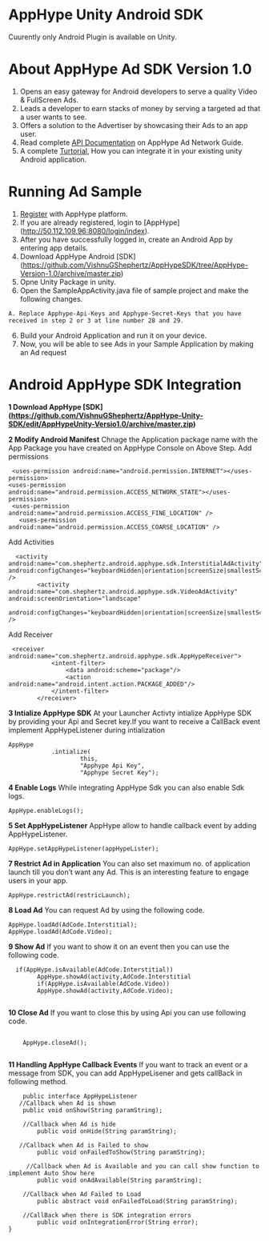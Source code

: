AppHype Unity Android SDK
==========
Cuurently only Android Plugin is available on Unity.

# About AppHype Ad SDK Version 1.0

1. Opens an easy gateway for Android developers to serve a quality Video & FullScreen Ads.
2. Leads a developer to earn stacks of money by serving a targeted ad that a user wants to see.
3. Offers a solution to the Advertiser by showcasing their Ads to an app user.
4. Read complete [API Documentation](http://50.112.109.96:8080/docs) on AppHype Ad Network Guide.
5. A complete [Turtorial](http://50.112.109.96:8080/tutorial-unity), How you can integrate it in your existing unity Android application.

# Running Ad Sample

1. [Register](http://50.112.109.96:8080/login) with AppHype platform.
2. If you are already registered, login to [AppHype] (http://50.112.109.96:8080/login/index).
3. After you have successfully logged in, create an Android App by entering app details.
4. Download  AppHype Android [SDK] (https://github.com/VishnuGShephertz/AppHypeSDK/tree/AppHype-Version-1.0/archive/master.zip)
5. Opne Unity Package in unity.
5. Open the SampleAppActivity.java file of sample project and make the following changes.

```
A. Replace Apphype-Api-Keys and Apphype-Secret-Keys that you have received in step 2 or 3 at line number 28 and 29.

```
6. Build your Android Application and run it on your device.
7. Now, you will be able to see Ads in your Sample Application by making an Ad request

# Android AppHype SDK Integration

__1 Download AppHype [SDK] (https://github.com/VishnuGShephertz/AppHype-Unity-SDK/edit/AppHypeUnity-Versio1.0/archive/master.zip)__


__2 Modify Android Manifest__ Chnage the Application package name with the App Package you have created on AppHype Console on Above Step.
Add permissions 
```
 <uses-permission android:name="android.permission.INTERNET"></uses-permission>
<uses-permission android:name="android.permission.ACCESS_NETWORK_STATE"></uses-permission>
 <uses-permission android:name="android.permission.ACCESS_FINE_LOCATION" />
   <uses-permission android:name="android.permission.ACCESS_COARSE_LOCATION" />
```

Add Activities

```
  <activity android:name="com.shephertz.android.apphype.sdk.InterstitialAdActivity" android:configChanges="keyboardHidden|orientation|screenSize|smallestScreenSize" />
        <activity android:name="com.shephertz.android.apphype.sdk.VideoAdActivity" android:screenOrientation="landscape"
             android:configChanges="keyboardHidden|orientation|screenSize|smallestScreenSize" />
```
Add Receiver

```
 <receiver android:name="com.shephertz.android.apphype.sdk.AppHypeReceiver">
            <intent-filter>
                <data android:scheme="package"/>
                <action android:name="android.intent.action.PACKAGE_ADDED"/>
            </intent-filter>
        </receiver>
```

__3 Intialize AppHype SDK__ At your Launcher Activty intialize AppHype SDK by providing your Api and Secret key.If you want to receive a CallBack event implement AppHypeListener during intialization 
```
AppHype
			.intialize(
					this,
					"Apphype Api Key",
					"Apphype Secret Key");
```

__4 Enable Logs__ While integrating AppHype Sdk you can also enable Sdk logs.

```
AppHype.enableLogs();

```
__5 Set AppHypeListener__ AppHype allow to handle callback event by adding AppHypeListener.

```
AppHype.setAppHypeListener(appHypeLister);

```

__7 Restrict Ad in Application__ You can also set maximum no. of application launch till you don’t want any Ad. This is an interesting feature to engage users in your app.
```
AppHype.restrictAd(restricLaunch);

```

__8 Load Ad__ You can request Ad by using the following code.

```
AppHype.loadAd(AdCode.Interstitial);
AppHype.loadAd(AdCode.Video);

```
__9 Show Ad__ If you want to show it on an event then you can use the following code.

```
  if(AppHype.isAvailable(AdCode.Interstitial))
		AppHype.showAd(activity,AdCode.Interstitial
		if(AppHype.isAvailable(AdCode.Video))
		AppHype.showAd(activity,AdCode.Video);
				
```
__10 Close Ad__  If you want to close this by using Api you can use following code.

```

	AppHype.closeAd();
				
```

			
__11 Handling AppHype Callback Events__ If you want to track an event or a message from SDK, you can add AppHypeLisener and gets callBack in following method.
``` 
    public interface AppHypeListener
   //Callback when Ad is shown
    public void onShow(String paramString);

    //Callback when Ad is hide
        public void onHide(String paramString);

   //Callback when Ad is Failed to show
        public void onFailedToShow(String paramString);

     //Callback when Ad is Available and you can call show function to implement Auto Show here
        public void onAdAvailable(String paramString);

    //Callback when Ad Failed to Load
        public abstract void onFailedToLoad(String paramString);

    //CallBack when there is SDK integration errors
        public void onIntegrationError(String error);
}
				
```




